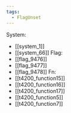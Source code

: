 ```yaml
---
tags:
  - FlagUnset
---
```

System:
- [[system_1]]
- [[system_66]]
Flag:
- [[flag_9476]]
- [[flag_9477]]
- [[flag_9478]]
Fn:
- [[t4200_function15]]
- [[t4200_function16]]
- [[t4200_function17]]
- [[t4200_function5]]
- [[t4200_function7]]

